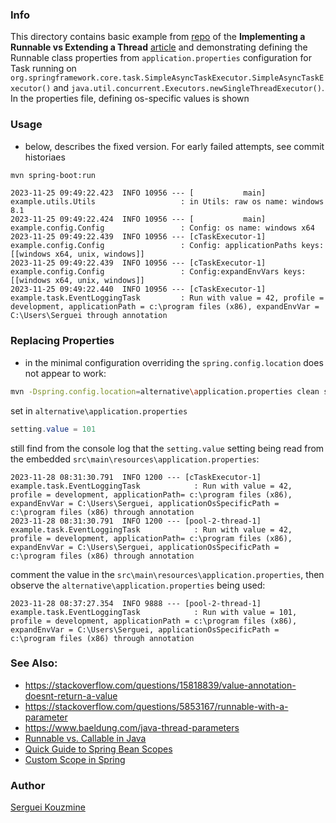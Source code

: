 ### Info

This directory contains basic example from
[repo](https://github.com/eugenp/tutorials/blob/master/core-java-modules/core-java-concurrency-basic/src/main/java/com/baeldung/concurrent) of the
__Implementing a Runnable vs Extending a Thread__ [article](https://www.baeldung.com/java-runnable-vs-extending-thread) and demonstrating
defining the Runnable class properties from `application.properties` configuration for Task running on `org.springframework.core.task.SimpleAsyncTaskExecutor.SimpleAsyncTaskExecutor()` and `java.util.concurrent.Executors.newSingleThreadExecutor()`. In the properties file, defining os-specific values is shown

### Usage


* below, describes the fixed version. For early failed attempts, see commit historiaes

```sh
mvn spring-boot:run
```
```text
2023-11-25 09:49:22.423  INFO 10956 --- [           main] example.utils.Utils                   : in Utils: raw os name: windows 8.1
2023-11-25 09:49:22.424  INFO 10956 --- [           main] example.config.Config                 : Config: os name: windows x64
2023-11-25 09:49:22.439  INFO 10956 --- [cTaskExecutor-1] example.config.Config                 : Config: applicationPaths keys: [[windows x64, unix, windows]]
2023-11-25 09:49:22.439  INFO 10956 --- [cTaskExecutor-1] example.config.Config                 : Config:expandEnvVars keys: [[windows x64, unix, windows]]
2023-11-25 09:49:22.440  INFO 10956 --- [cTaskExecutor-1] example.task.EventLoggingTask         : Run with value = 42, profile = development, applicationPath = c:\program files (x86), expandEnvVar = C:\Users\Serguei through annotation
```

### Replacing Properties

* in the minimal configuration overriding the `spring.config.location` does not appear to work:
```sh
mvn -Dspring.config.location=alternative\application.properties clean spring-boot:run
```
set in `alternative\application.properties`
```java
setting.value = 101
```

still find from the console log that the `setting.value` setting being read from the embedded `src\main\resources\application.properties`:
```text
2023-11-28 08:31:30.791  INFO 1200 --- [cTaskExecutor-1] example.task.EventLoggingTask            : Run with value = 42, profile = development, applicationPath= c:\program files (x86), expandEnvVar = C:\Users\Serguei, applicationOsSpecificPath = c:\program files (x86) through annotation
2023-11-28 08:31:30.791  INFO 1200 --- [pool-2-thread-1] example.task.EventLoggingTask            : Run with value = 42, profile = development, applicationPath= c:\program files (x86), expandEnvVar = C:\Users\Serguei, applicationOsSpecificPath = c:\program files (x86) through annotation
```
comment the value in the `src\main\resources\application.properties`, then observe the `alternative\application.properties` being used:
```text
2023-11-28 08:37:27.354  INFO 9888 --- [pool-2-thread-1] example.task.EventLoggingTask            : Run with value = 101, profile = development, applicationPath = c:\program files (x86), expandEnvVar = C:\Users\Serguei, applicationOsSpecificPath = c:\program files (x86) through annotation
```
### See Also:

   * https://stackoverflow.com/questions/15818839/value-annotation-doesnt-return-a-value
   * https://stackoverflow.com/questions/5853167/runnable-with-a-parameter
   * https://www.baeldung.com/java-thread-parameters
   * [Runnable vs. Callable in Java](https://www.baeldung.com/java-runnable-callable)
   * [Quick Guide to Spring Bean Scopes](https://www.baeldung.com/spring-bean-scopes)
   * [Custom Scope in Spring](https://www.baeldung.com/spring-custom-scope)
### Author
[Serguei Kouzmine](kouzmine_serguei@yahoo.com)
